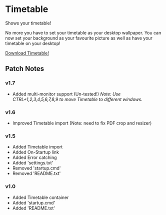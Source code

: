 # Timetable
Shows your timetable!

No more you have to set your timetable as your desktop wallpaper. You can now set your background as your favourite picture as well as have your timetable on your desktop!

[Download Timetable!](https://bluejay113.github.io/timetable/Timetable.zip)

## Patch Notes

### v1.7
 - Added multi-monitor support (Un-tested!)
*Note: Use CTRL+1,2,3,4,5,6,7,8,9 to move Timetable to different windows.*

### v1.6
- Improved Timetable import (Note: need to fix PDF crop and resizer)

### v1.5
- Added Timetable import
- Added On-Startup link
- Added Error catching
- Added 'settings.txt'
- Removed 'startup.cmd'
- Removed 'README.txt'

### v1.0
- Added Timetable container
- Added 'startup.cmd'
- Added 'README.txt'

